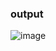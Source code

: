 ### output

![image](https://github.com/Anuj-Gaida/QandA_from_pdf/assets/58076552/85c09ea6-bde4-44de-bc4d-8597da1459d7)
